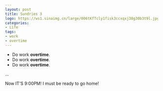 ```yaml
---
layout: post
title: Sundries 3
logo: https://ws1.sinaimg.cn/large/006tKfTcly1fisk3ccxqxj30g30b3t9l.jpg
categories:
- Life
tags:
- work
- overtime
---
```


- Do work **overtime**.
- Do work **overtime**.
- Do work **overtime**.

...  

Now IT'S 9:00PM! I must be ready to go home!

